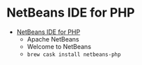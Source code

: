 # NetBeans IDE for PHP
- [NetBeans IDE for PHP](https://netbeans.org/)
  -  Apache NetBeans
  - Welcome to NetBeans
  - `brew cask install netbeans-php`
